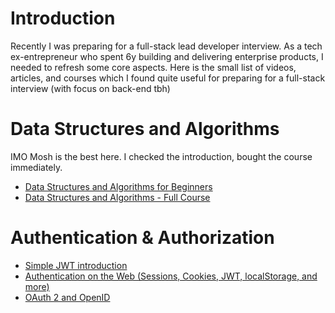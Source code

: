 # Introduction
Recently I was preparing for a full-stack lead developer interview. As a tech ex-entrepreneur who spent 6y building and delivering enterprise products, I needed to refresh some core aspects. Here is the small list of videos, articles, and courses which I found quite useful for preparing for a full-stack interview (with focus on back-end tbh)

# Data Structures and Algorithms
IMO Mosh is the best here. I checked the introduction, bought the course immediately.
* [Data Structures and Algorithms for Beginners](https://youtu.be/BBpAmxU_NQo)
* [Data Structures and Algorithms - Full Course](https://codewithmosh.com/p/data-structures-algorithms)

# Authentication & Authorization
* [Simple JWT introduction](https://www.youtube.com/watch?v=7Q17ubqLfaM)
* [Authentication on the Web (Sessions, Cookies, JWT, localStorage, and more)](https://www.youtube.com/watch?v=2PPSXonhIck)
* [OAuth 2 and OpenID](https://www.youtube.com/watch?v=996OiexHze0&t=414s)
